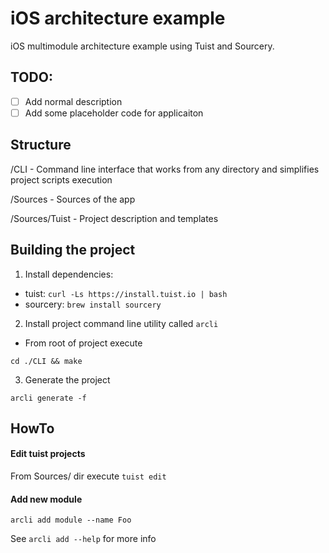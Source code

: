 # iOS architecture example

iOS multimodule architecture example using Tuist and Sourcery. 

## TODO: 
- [ ] Add normal description
- [ ] Add some placeholder code for applicaiton

## Structure

/CLI - Command line interface that works from any directory and simplifies project scripts execution

/Sources - Sources of the app

/Sources/Tuist - Project description and templates

## Building the project

1) Install dependencies:
   
- tuist: `curl -Ls https://install.tuist.io | bash`
- sourcery: `brew install sourcery`
  
2) Install project command line utility called `arcli`

- From root of project execute

`cd ./CLI && make`

3) Generate the project

`arcli generate -f`

## HowTo

#### Edit tuist projects

From Sources/ dir execute `tuist edit` 

#### Add new module 

`arcli add module --name Foo` 

See `arcli add --help` for more info
